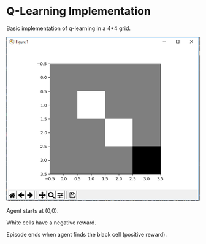 # Q-Learning Implementation

Basic implementation of q-learning in a 4*4 grid.

![Game board](https://github.com/ineeve/q-learning/blob/master/assets/qLearning.png)

Agent starts at (0,0).

White cells have a negative reward.

Episode ends when agent finds the black cell (positive reward).
